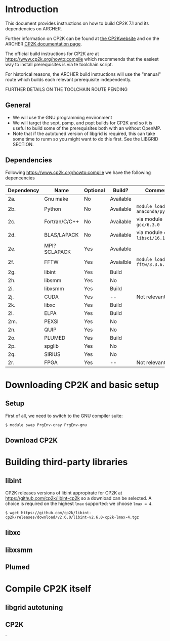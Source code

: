 # Introduction

This document provides instructions on how to build CP2K 7.1 and its
dependencies on ARCHER.

Further information on CP2K can be found at
[the CP2Kwebsite](https://www.cp2k.org) and on the ARCHER
[CP2K documentation page](http://www.archer.ac.uk/documentation/software/cp2k/).

The official build instructions for CP2K are at
https://www.cp2k.org/howto:compile which recommends that the easiest
way to install prerequisites is via te toolchain script.

For historical reasons, the ARCHER build instructions will use the "manual"
route which builds each relevant prerequisite independently.

FURTHER DETAILS ON THE TOOLCHAIN ROUTE PENDING

## General

* We will use the GNU programming environment
* We will target the sopt, psmp, and popt builds for CP2K and so
  it is useful to build some of the prerequisites both with an without
  OpenMP.
* Note that if the autotuned version of libgrid is required, this can
  take some time to runm so you might want to do this first. See the
  LIBGRID SECTION.



## Dependencies

Following https://www.cp2k.org/howto:compile we have the following
depencencies


Dependency | Name         | Optional | Build?    | Comment
---------- | ----         | -------- | ------    | -------
2a.        | Gnu make     | No       | Available |
2b.        | Python       | No       | Available | `module load anaconda/python2`
2c.        | Fortran/C/C++| No       | Available | via module `gcc/6.3.0`
2d.        | BLAS/LAPACK  | No       | Available | via module `cray-libsci/16.11.1`
2e.        | MPI?SCLAPACK | Yes      | Available | 
2f.        | FFTW         | Yes      | Avaialble | `module load fftw/3.3.6.1`
2g.        | libint       | Yes      | Build     | 
2h.        | libsmm       | Yes      | No        |
2i.        | libxsmm      | Yes      | Build     |
2j.        | CUDA         | Yes      | --        | Not relevant
2k.        | libxc        | Yes      | Build     |
2l.        | ELPA         | Yes      | Build     |
2m.        | PEXSI        | Yes      | No        |
2n.        | QUIP         | Yes      | No        |
2o.        | PLUMED       | Yes      | Build     |
2p.        | spglib       | Yes      | No        |
2q.        | SIRIUS       | Yes      | No        |
2r.        | FPGA         | Yes      | --        | Not relevant


# Downloading CP2K and basic setup

## Setup
First of all, we need to switch to the GNU compiler suite:

```
$ module swap PrgEnv-cray PrgEnv-gnu
```

## Download CP2K


# Building third-party libraries

## libint

CP2K releases versions of libint appropirate for CP2K at https://github.com/cp2k/libint-cp2k
so a download can be selected. A choice is required on the highest `lmax` supported: we choose
`lmax = 4`.

```
$ wget https://github.com/cp2k/libint-cp2k/releases/download/v2.6.0/libint-v2.6.0-cp2k-lmax-4.tgz
```



## libxc


## libxsmm


## Plumed



# Compile CP2K itself

## libgrid autotuning

## CP2K

`
